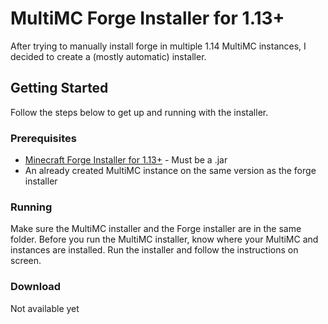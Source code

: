 # MultiMC Forge Installer for 1.13+
After trying to manually install forge in multiple 1.14 MultiMC instances, I decided to create a (mostly automatic) installer. 

## Getting Started
Follow the steps below to get up and running with the installer.

### Prerequisites
- [Minecraft Forge Installer for 1.13+](https://files.minecraftforge.net) - Must be a .jar
- An already created MultiMC instance on the same version as the forge installer

### Running
Make sure the MultiMC installer and the Forge installer are in the same folder. Before you run the MultiMC installer, know where your MultiMC and instances are installed. Run the installer and follow the instructions on screen.

### Download
Not available yet
